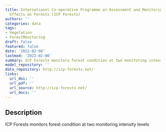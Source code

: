 ```yaml
---
title: International Co-operative Programme on Assessment and Monitoring of Air Pollution
  Effects on Forests (ICP Forests)
authors: ''
categories: data
tags:
- Vegetation
- ForestMonitoring
draft: false
featured: false
date: '2022-02-08'
lastmod: '2022-02-08'
summary: ICP Forests monitors forest condition at two monitoring intensity levels
model_repository: ''
data_repository: http://icp-forests.net/
links:
  url_doi: ''
  url_pdf: ''
  url_source: http://icp-forests.net/
  url_docs: ''
---
```


## Description

ICP Forests monitors forest condition at two monitoring intensity levels

